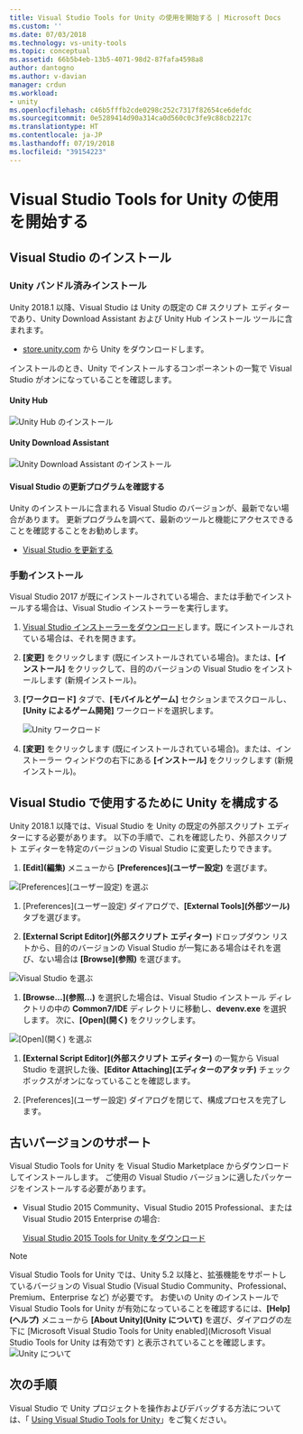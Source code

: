```yaml
---
title: Visual Studio Tools for Unity の使用を開始する | Microsoft Docs
ms.custom: ''
ms.date: 07/03/2018
ms.technology: vs-unity-tools
ms.topic: conceptual
ms.assetid: 66b5b4eb-13b5-4071-98d2-87fafa4598a8
author: dantogno
ms.author: v-davian
manager: crdun
ms.workload:
- unity
ms.openlocfilehash: c46b5fffb2cde0298c252c7317f82654ce6defdc
ms.sourcegitcommit: 0e5289414d90a314ca0d560c0c3fe9c88cb2217c
ms.translationtype: HT
ms.contentlocale: ja-JP
ms.lasthandoff: 07/19/2018
ms.locfileid: "39154223"
---
```

# <a name="getting-started-with-visual-studio-tools-for-unity"></a>Visual Studio Tools for Unity の使用を開始する

## <a name="install-visual-studio"></a>Visual Studio のインストール

### <a name="unity-bundled-installation"></a>Unity バンドル済みインストール

Unity 2018.1 以降、Visual Studio は Unity の既定の C# スクリプト エディターであり、Unity Download Assistant および Unity Hub インストール ツールに含まれます。

- [store.unity.com](https://store.unity.com/) から Unity をダウンロードします。

インストールのとき、Unity でインストールするコンポーネントの一覧で Visual Studio がオンになっていることを確認します。

#### <a name="unity-hub"></a>Unity Hub

![Unity Hub のインストール](media/vstu_unity-hub.png)

#### <a name="unity-download-assistant"></a>Unity Download Assistant

![Unity Download Assistant のインストール](media/vstu_download-assistant.png)

#### <a name="check-for-updates-to-visual-studio"></a>Visual Studio の更新プログラムを確認する

Unity のインストールに含まれる Visual Studio のバージョンが、最新でない場合があります。 更新プログラムを調べて、最新のツールと機能にアクセスできることを確認することをお勧めします。

- [Visual Studio を更新する](../install/update-visual-studio.md)

### <a name="manual-installation"></a>手動インストール

Visual Studio 2017 が既にインストールされている場合、または手動でインストールする場合は、Visual Studio インストーラーを実行します。

1. [Visual Studio インストーラーをダウンロード](https://docs.microsoft.com/en-us/visualstudio/install/install-visual-studio)します。既にインストールされている場合は、それを開きます。

1. **[変更]** をクリックします (既にインストールされている場合)。または、**[インストール]** をクリックして、目的のバージョンの Visual Studio をインストールします (新規インストール)。

1. **[ワークロード]** タブで、**[モバイルとゲーム]** セクションまでスクロールし、**[Unity によるゲーム開発]** ワークロードを選択します。

    ![Unity ワークロード](media/vstu_unity-workload.png)

1. **[変更]** をクリックします (既にインストールされている場合)。または、インストーラー ウィンドウの右下にある **[インストール]** をクリックします (新規インストール)。

## <a name="configure-unity-for-use-with-visual-studio"></a>Visual Studio で使用するために Unity を構成する

Unity 2018.1 以降では、Visual Studio を Unity の既定の外部スクリプト エディターにする必要があります。 以下の手順で、これを確認したり、外部スクリプト エディターを特定のバージョンの Visual Studio に変更したりできます。

1. **[Edit]\(編集\)** メニューから **[Preferences]\(ユーザー設定\)** を選びます。

  ![[Preferences]\(ユーザー設定\) を選ぶ](media/vstu_unity-preferences.png)

1. [Preferences]\(ユーザー設定\) ダイアログで、**[External Tools]\(外部ツール\)** タブを選びます。

1. **[External Script Editor]\(外部スクリプト エディター\)** ドロップダウン リストから、目的のバージョンの Visual Studio が一覧にある場合はそれを選び、ない場合は **[Browse]\(参照\)** を選びます。

  ![Visual Studio を選ぶ](media/vstu_unity-external-tools.png)

1. **[Browse...]\(参照...\)** を選択した場合は、Visual Studio インストール ディレクトリの中の **Common7/IDE** ディレクトリに移動し、**devenv.exe** を選択します。 次に、**[Open]\(開く\)** をクリックします。

  ![[Open]\(開く\) を選ぶ](media/vstu_browse-for-application.png)

1. **[External Script Editor]\(外部スクリプト エディター\)** の一覧から Visual Studio を選択した後、**[Editor Attaching]\(エディターのアタッチ\)** チェックボックスがオンになっていることを確認します。

1. [Preferences]\(ユーザー設定\) ダイアログを閉じて、構成プロセスを完了します。

## <a name="support-for-older-versions"></a>古いバージョンのサポート

 Visual Studio Tools for Unity を Visual Studio Marketplace からダウンロードしてインストールします。 ご使用の Visual Studio バージョンに適したパッケージをインストールする必要があります。

- Visual Studio 2015 Community、Visual Studio 2015 Professional、または Visual Studio 2015 Enterprise の場合:

   [Visual Studio 2015 Tools for Unity をダウンロード](https://visualstudiogallery.msdn.microsoft.com/8d26236e-4a64-4d64-8486-7df95156aba9)

> [!NOTE]
> Visual Studio Tools for Unity では、Unity 5.2 以降と、拡張機能をサポートしているバージョンの Visual Studio (Visual Studio Community、Professional、Premium、Enterprise など) が必要です。 お使いの Unity のインストールで Visual Studio Tools for Unity が有効になっていることを確認するには、**[Help]\(ヘルプ\)** メニューから **[About Unity]\(Unity について\)** を選び、ダイアログの左下に [Microsoft Visual Studio Tools for Unity enabled]\(Microsoft Visual Studio Tools for Unity は有効です\) と表示されていることを確認します。
> ![Unity について](media/vstu_about-unity.png)

## <a name="next-steps"></a>次の手順

 Visual Studio で Unity プロジェクトを操作およびデバッグする方法については、「 [Using Visual Studio Tools for Unity](../cross-platform/using-visual-studio-tools-for-unity.md)」をご覧ください。
